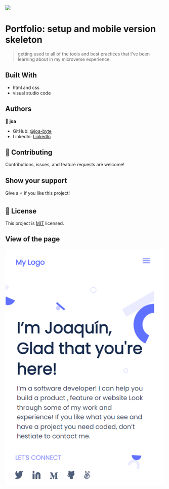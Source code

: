 ![](https://img.shields.io/badge/Microverse-blueviolet)

# Portfolio: setup and mobile version skeleton

> getting used to all of the tools and best practices that I've been learning about in my microverse experience.


## Built With

- html and css
- visual studio code

## Authors

👤 **joa**

- GitHub: [@joa-byte](https://github.com/joa-byte)
- LinkedIn: [LinkedIn](https://www.linkedin.com/in/joa-lorenzo/)

## 🤝 Contributing

Contributions, issues, and feature requests are welcome!

## Show your support

Give a ⭐️ if you like this project!

## 📝 License

This project is [MIT](./MIT.md) licensed.

## View of the page

![app screenshot](./img/app_screenshot.png)

